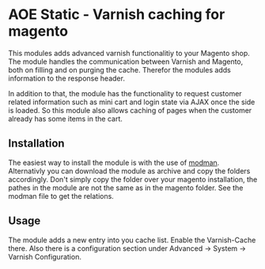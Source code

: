 # AOE Static - Varnish caching for magento

This modules adds advanced varnish functionalitiy to your Magento shop.
The module handles the communication between Varnish and Magento, both
on filling and on purging the cache. Therefor the modules adds
information to the response header.

In addition to that, the module has the functionality to request customer
related information such as mini cart and login state via AJAX once the side 
is loaded. So this module also allows caching of pages when the customer
already has some items in the cart.

## Installation

The easiest way to install the module is with the use of [modman](colinmollenhour/modman). 
Alternativly you can download the module as archive
and copy the folders accordingly. Don't simply copy the folder over your
magento installation, the pathes in the module are not the same as in the 
magento folder. See the modman file to get the relations.

## Usage

The module adds a new entry into you cache list. Enable the Varnish-Cache there.
Also there is a configuration section under Advanced -> System -> Varnish Configuration.


